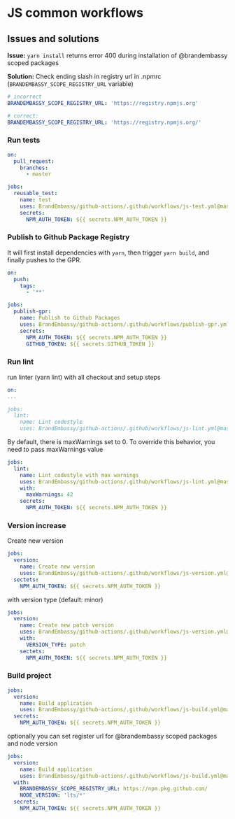 # JS common workflows

## Issues and solutions

**Issue:** `yarn install` returns error 400 during installation of @brandembassy scoped packages

**Solution:** Check ending slash in registry url in .npmrc (`BRANDEMBASSY_SCOPE_REGISTRY_URL` variable)
 ```yaml
# incorrect
BRANDEMBASSY_SCOPE_REGISTRY_URL: 'https://registry.npmjs.org'

# correct:
BRANDEMBASSY_SCOPE_REGISTRY_URL: 'https://registry.npmjs.org/'
```
### Run tests

```yaml
on:
  pull_request:
    branches:
      - master

jobs:
  reusable_test:
    name: test
    uses: BrandEmbassy/github-actions/.github/workflows/js-test.yml@master
    secrets:
      NPM_AUTH_TOKEN: ${{ secrets.NPM_AUTH_TOKEN }}
```

### Publish to Github Package Registry

It will first install dependencies with `yarn`, then trigger `yarn build`, and finally pushes to the GPR.

```yaml
on:
  push:
    tags:
      - '**'

jobs:
  publish-gpr:
    name: Publish to Github Packages
    uses: BrandEmbassy/github-actions/.github/workflows/publish-gpr.yml@master
    secrets:
      NPM_AUTH_TOKEN: ${{ secrets.NPM_AUTH_TOKEN }}
      GITHUB_TOKEN: ${{ secrets.GITHUB_TOKEN }}
```

### Run lint
run linter (yarn lint) with all checkout and setup steps
```yaml
on:
...

jobs:
  lint:
    name: Lint codestyle
    uses: BrandEmbassy/github-actions/.github/workflows/js-lint.yml@master
```

By default, there is maxWarnings set to 0. To override this behavior, you need to pass maxWarnings value

```yaml
jobs:
  lint:
    name: Lint codestyle with max warnings
    uses: BrandEmbassy/github-actions/.github/workflows/js-lint.yml@master
    with:
      maxWarnings: 42
    secrets:
      NPM_AUTH_TOKEN: ${{ secrets.NPM_AUTH_TOKEN }}
```

### Version increase

Create new version

```yaml
jobs:
  version:
    name: Create new version
    uses: BrandEmbassy/github-actions/.github/workflows/js-version.yml@master
  sectets:
    NPM_AUTH_TOKEN: ${{ secrets.NPM_AUTH_TOKEN }}
```
with version type (default: minor)

```yaml
jobs:
  version:
    name: Create new patch version
    uses: BrandEmbassy/github-actions/.github/workflows/js-version.yml@master
    with:
      VERSION_TYPE: patch
    sectets:
      NPM_AUTH_TOKEN: ${{ secrets.NPM_AUTH_TOKEN }}
```

### Build project

```yaml
jobs:
  version:
    name: Build application
    uses: BrandEmbassy/github-actions/.github/workflows/js-build.yml@master
  secrets:
    NPM_AUTH_TOKEN: ${{ secrets.NPM_AUTH_TOKEN }}
```
optionally you can set register url for @brandembassy scoped packages and node version

```yaml
jobs:
  version:
    name: Build application
    uses: BrandEmbassy/github-actions/.github/workflows/js-build.yml@master
  with:
    BRANDEMBASSY_SCOPE_REGISTRY_URL: https://npm.pkg.github.com/
    NODE_VERSION: 'lts/*'
  secrets:
    NPM_AUTH_TOKEN: ${{ secrets.NPM_AUTH_TOKEN }}
```
